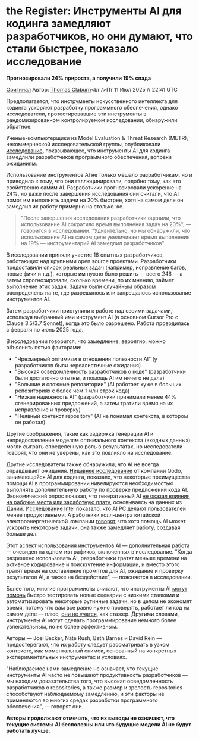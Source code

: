 # the Register: Инструменты AI для кодинга замедляют разработчиков, но они думают, что стали быстрее, показало исследование

**Прогнозировали 24% прироста, а получили 19% спада**

[Оригинал](https://www.theregister.com/AMP/2025/07/11/ai_code_tools_slow_down/) Автор: [Thomas Claburn](https://www.theregister.com/Author/Thomas-Claburn)\<br />Пт 11 Июл 2025 // 22:41 UTC

Предполагается, что инструменты искусственного интеллекта для кодинга ускоряют разработку программного обеспечения, однако исследователи, протестировавшие эти инструменты в рандомизированном контролируемом исследовании, обнаружили обратное.

Ученые-компьютерщики из Model Evaluation & Threat Research (METR), некоммерческой исследовательской группы, опубликовали [исследование](https://metr.org/blog/2025-07-10-early-2025-ai-experienced-os-dev-study/), показывающее, что инструменты AI для кодинга замедлили разработчиков программного обеспечения, вопреки ожиданиям.

Использование инструментов AI не только мешало разработчикам, но и приводило к тому, что они галлюцинировали, подобно тому, как это свойственно самим AI. Разработчики прогнозировали ускорение на 24%, но даже после завершения исследования они считали, что AI помог им выполнить задачи на 20% быстрее, хотя на самом деле он замедлил их работу примерно на столько же.

> "После завершения исследования разработчики оценили, что использование AI сократило время выполнения задач на 20%", — говорится в исследовании. "Удивительно, но мы обнаружили, что использование AI на самом деле увеличивает время выполнения на 19% — инструментарий AI замедлил разработчиков".

В исследовании приняли участие 16 опытных разработчиков, работающих над крупными open source проектами. Разработчики предоставили список реальных задач (например, исправление багов, новые фичи и т.д.), которые им нужно было решить — всего 246 — а затем спрогнозировали, сколько времени, по их мнению, займет выполнение этих задач. Задачи были случайным образом распределены на те, где разрешалось или запрещалось использование инструментов AI.

Затем разработчики приступили к работе над своими задачами, используя выбранный ими инструмент AI (в основном Cursor Pro с Claude 3.5/3.7 Sonnet), когда это было разрешено. Работа проводилась с февраля по июнь 2025 года.

В исследовании говорится, что замедление, вероятно, можно объяснить пятью факторами:

  * "Чрезмерный оптимизм в отношении полезности AI" (у разработчиков были нереалистичные ожидания)
  * "Высокая осведомленность разработчиков о коде" (разработчики были достаточно опытны, и помощь AI им ничего не дала)
  * "Большие и сложные репозитории" (AI работает хуже в больших репозиториях с более чем 1 млн строк кода)
  * "Низкая надежность AI" (разработчики принимали менее 44% сгенерированных предложений, а затем тратили время на их исправление и проверку)
  * "Неявный контекст repository" (AI не понимал контекста, в котором он работал).

Другие соображения, такие как задержка генерации AI и непредоставление моделям оптимального контекста (входных данных), могли сыграть определенную роль в результатах, но исследователи говорят, что они не уверены, как это повлияло на исследование.

Другие исследователи также обнаружили, что AI не всегда оправдывает ожидания. [Недавнее исследование](https://www.theregister.com/2025/06/12/devs_mostly_welcome_ai_coding/) от компании Qodo, занимающейся AI для кодинга, показало, что некоторые преимущества помощи AI в программировании нивелируются необходимостью выполнять дополнительную работу по проверке предложений кода AI. Экономический опрос показал, что генеративный AI [не оказал влияния на рабочие места или заработную плату](https://www.theregister.com/2025/04/29/generative_ai_no_effect_jobs_wages/), основываясь на данных из Дании. [Исследование Intel](https://www.theregister.com/2024/11/22/ai_pcs_productivity/) показало, что AI PC делают пользователей менее продуктивными. А работники колл-центра китайской электроэнергетической компании [говорят](https://www.theregister.com/2025/07/02/call_center_ai_assistants/), что хотя помощь AI может ускорить некоторые задачи, она также замедляет работу, создавая больше дел.

Этот аспект использования инструментов AI — дополнительная работа — очевиден на одном из графиков, включенных в исследование. "Когда разрешено использовать AI, разработчики тратят меньше времени на активное кодирование и поиск/чтение информации, и вместо этого тратят время на составление промптов для AI, ожидание и проверку результатов AI, а также на бездействие", — поясняется в исследовании.

Более того, многие программисты считают, что инструменты AI [могут помочь](https://blog.miguelgrinberg.com/post/why-generative-ai-coding-tools-and-agents-do-not-work-for-me) быстро тестировать новые сценарии с низкими ставками и автоматизировать некоторые рутинные задачи, но в целом не экономят время, потому что вам все равно нужно проверять, работает ли код на самом деле — плюс, [они не учатся](https://blog.miguelgrinberg.com/post/why-generative-ai-coding-tools-and-agents-do-not-work-for-me), как стажер. Другими словами, инструменты AI могут сделать программирование немного более увлекательным, но не более эффективным.

Авторы — Joel Becker, Nate Rush, Beth Barnes и David Rein — предостерегают, что их работу следует рассматривать в узком контексте, как моментальный снимок, основанный на конкретных экспериментальных инструментах и условиях.

"Наблюдаемое нами замедление не означает, что текущие инструменты AI часто не повышают продуктивность разработчиков — мы находим доказательства того, что высокая осведомленность разработчиков о repositories, а также размер и зрелость repositories способствуют наблюдаемому замедлению, и эти факторы не применяются во многих средах разработки программного обеспечения", — говорят они.

**Авторы продолжают отмечать, что их выводы не означают, что текущие системы AI бесполезны или что будущие модели AI не будут работать лучше.**
